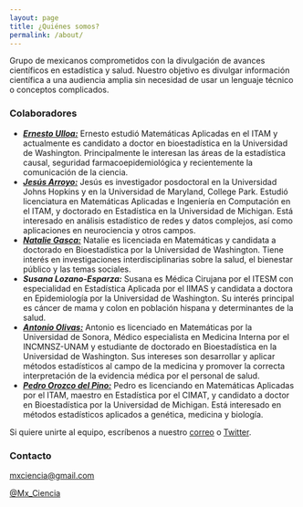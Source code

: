 ```yaml
---
layout: page
title: ¿Quiénes somos?
permalink: /about/
---
```


Grupo de mexicanos comprometidos con la divulgación de avances científicos en estadística y salud. Nuestro objetivo es divulgar información científica a una audiencia amplia sin necesidad de usar un lenguaje técnico o conceptos complicados.

### Colaboradores

* [***Ernesto Ulloa:***](https://www.biostat.washington.edu/people/ernesto-ulloa) Ernesto estudió Matemáticas Aplicadas en el ITAM y actualmente es candidato a doctor en bioestadística en la Universidad de Washington. Principalmente le interesan las áreas de la estadística causal, seguridad farmacoepidemiológica y recientemente la comunicación de la ciencia.
* [***Jesús Arroyo:***](https://jesus-arroyo.github.io/) Jesús es investigador posdoctoral en la Universidad Johns Hopkins y en la Universidad de Maryland, College Park. Estudió licenciatura en Matemáticas Aplicadas e Ingeniería en Computación en el ITAM, y doctorado en Estadística en la Universidad de Michigan. Está interesado en análisis estadístico de redes y datos complejos, así como aplicaciones en neurociencia y otros campos.
* [***Natalie Gasca:***](http://students.washington.edu/ncgasca/) Natalie es licenciada en Matemáticas y candidata a doctorado en Bioestadística por la Universidad de Washington. Tiene interés en investigaciones interdisciplinarias sobre la salud, el bienestar público y las temas sociales.
* ***Susana Lozano-Esparza:*** Susana es Médica Cirujana por el ITESM con especialidad en Estadística Aplicada por el IIMAS y candidata a doctora en Epidemiología por la Universidad de Washington. Su interés principal es cáncer de mama y colon en población hispana y determinantes de la salud.
* [***Antonio Olivas:***](https://www.biostat.washington.edu/people/antonio-olivas-martinez) Antonio es licenciado en Matemáticas por la Universidad de Sonora, Médico especialista en Medicina Interna por el INCMNSZ-UNAM y estudiante de doctorado en Bioestadística en la Universidad de Washington. Sus intereses son desarrollar y aplicar métodos estadísticos al campo de la medicina y promover la correcta interpretación de la evidencia médica por el personal de salud.
* [***Pedro Orozco del Pino:***](https://sph.umich.edu/biostat/phd-student-profiles/orozco%20del%20pino-pedro.html) Pedro es licenciando en Matemáticas Aplicadas por el ITAM, maestro en  Estadística por el CIMAT, y candidato a doctor en Bioestadística por la Universidad de Michigan. Está interesado en métodos estadísticos aplicados a genética, medicina y biología.

Si quiere unirte al equipo, escríbenos a nuestro [correo](mailto:mxciencia@gmail.com) o [Twitter](https://twitter.com/Mx_Ciencia).

### Contacto

[mxciencia@gmail.com](mailto:mxciencia@gmail.com)

[@Mx_Ciencia](https://twitter.com/Mx_Ciencia)

